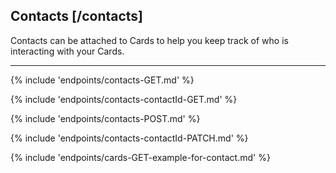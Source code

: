 ## Contacts [/contacts]
Contacts can be attached to Cards to help you keep track of who is interacting with your Cards.

---
{% include 'endpoints/contacts-GET.md' %}

{% include 'endpoints/contacts-contactId-GET.md' %}

{% include 'endpoints/contacts-POST.md' %}

{% include 'endpoints/contacts-contactId-PATCH.md' %}

{% include 'endpoints/cards-GET-example-for-contact.md' %}

